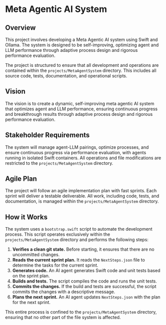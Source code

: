 # Meta Agentic AI System

## Overview
This project involves developing a Meta Agentic AI system using Swift and Ollama. The system is designed to be self-improving, optimizing agent and LLM performance through adaptive process design and rigorous performance evaluation.

The project is structured to ensure that all development and operations are contained within the `projects/MetaAgentSystem` directory. This includes all source code, tests, documentation, and operational scripts.

## Vision
The vision is to create a dynamic, self-improving meta agentic AI system that optimizes agent and LLM performance, ensuring continuous progress and breakthrough results through adaptive process design and rigorous performance evaluation.

## Stakeholder Requirements
The system will manage agent-LLM pairings, optimize processes, and ensure continuous progress via performance evaluation, with agents running in isolated Swift containers. All operations and file modifications are restricted to the `projects/MetaAgentSystem` directory.

## Agile Plan
The project will follow an agile implementation plan with fast sprints. Each sprint will deliver a testable deliverable. All work, including code, tests, and documentation, is managed within the `projects/MetaAgentSystem` directory.

## How it Works
The system uses a `bootstrap.swift` script to automate the development process. This script operates exclusively within the `projects/MetaAgentSystem` directory and performs the following steps:
1.  **Verifies a clean git state.** Before starting, it ensures that there are no uncommitted changes.
2.  **Reads the current sprint plan.** It reads the `NextSteps.json` file to determine the tasks for the current sprint.
3.  **Generates code.** An AI agent generates Swift code and unit tests based on the sprint plan.
4.  **Builds and tests.** The script compiles the code and runs the unit tests.
5.  **Commits the changes.** If the build and tests are successful, the script commits the changes with a descriptive message.
6.  **Plans the next sprint.** An AI agent updates `NextSteps.json` with the plan for the next sprint.

This entire process is confined to the `projects/MetaAgentSystem` directory, ensuring that no other part of the file system is affected.
